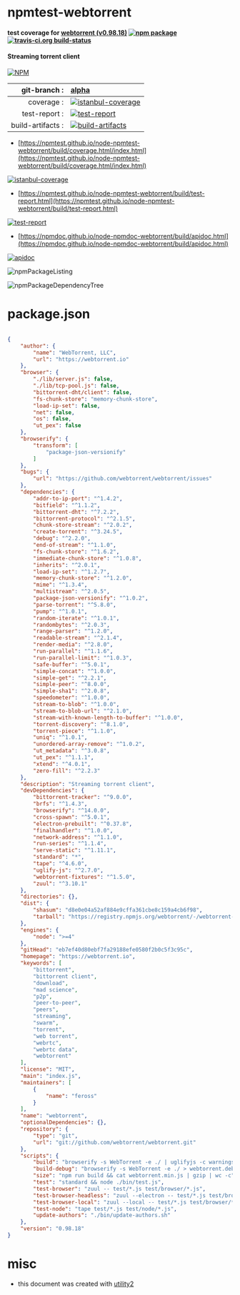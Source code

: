 # npmtest-webtorrent

#### test coverage for  [webtorrent (v0.98.18)](https://webtorrent.io)  [![npm package](https://img.shields.io/npm/v/npmtest-webtorrent.svg?style=flat-square)](https://www.npmjs.org/package/npmtest-webtorrent) [![travis-ci.org build-status](https://api.travis-ci.org/npmtest/node-npmtest-webtorrent.svg)](https://travis-ci.org/npmtest/node-npmtest-webtorrent)

#### Streaming torrent client

[![NPM](https://nodei.co/npm/webtorrent.png?downloads=true&downloadRank=true&stars=true)](https://www.npmjs.com/package/webtorrent)

| git-branch : | [alpha](https://github.com/npmtest/node-npmtest-webtorrent/tree/alpha)|
|--:|:--|
| coverage : | [![istanbul-coverage](https://npmtest.github.io/node-npmtest-webtorrent/build/coverage.badge.svg)](https://npmtest.github.io/node-npmtest-webtorrent/build/coverage.html/index.html)|
| test-report : | [![test-report](https://npmtest.github.io/node-npmtest-webtorrent/build/test-report.badge.svg)](https://npmtest.github.io/node-npmtest-webtorrent/build/test-report.html)|
| build-artifacts : | [![build-artifacts](https://npmtest.github.io/node-npmtest-webtorrent/glyphicons_144_folder_open.png)](https://github.com/npmtest/node-npmtest-webtorrent/tree/gh-pages/build)|

- [https://npmtest.github.io/node-npmtest-webtorrent/build/coverage.html/index.html](https://npmtest.github.io/node-npmtest-webtorrent/build/coverage.html/index.html)

[![istanbul-coverage](https://npmtest.github.io/node-npmtest-webtorrent/build/screenCapture.buildCi.browser.%252Ftmp%252Fbuild%252Fcoverage.lib.html.png)](https://npmtest.github.io/node-npmtest-webtorrent/build/coverage.html/index.html)

- [https://npmtest.github.io/node-npmtest-webtorrent/build/test-report.html](https://npmtest.github.io/node-npmtest-webtorrent/build/test-report.html)

[![test-report](https://npmtest.github.io/node-npmtest-webtorrent/build/screenCapture.buildCi.browser.%252Ftmp%252Fbuild%252Ftest-report.html.png)](https://npmtest.github.io/node-npmtest-webtorrent/build/test-report.html)

- [https://npmdoc.github.io/node-npmdoc-webtorrent/build/apidoc.html](https://npmdoc.github.io/node-npmdoc-webtorrent/build/apidoc.html)

[![apidoc](https://npmdoc.github.io/node-npmdoc-webtorrent/build/screenCapture.buildCi.browser.%252Ftmp%252Fbuild%252Fapidoc.html.png)](https://npmdoc.github.io/node-npmdoc-webtorrent/build/apidoc.html)

![npmPackageListing](https://npmtest.github.io/node-npmtest-webtorrent/build/screenCapture.npmPackageListing.svg)

![npmPackageDependencyTree](https://npmtest.github.io/node-npmtest-webtorrent/build/screenCapture.npmPackageDependencyTree.svg)



# package.json

```json

{
    "author": {
        "name": "WebTorrent, LLC",
        "url": "https://webtorrent.io"
    },
    "browser": {
        "./lib/server.js": false,
        "./lib/tcp-pool.js": false,
        "bittorrent-dht/client": false,
        "fs-chunk-store": "memory-chunk-store",
        "load-ip-set": false,
        "net": false,
        "os": false,
        "ut_pex": false
    },
    "browserify": {
        "transform": [
            "package-json-versionify"
        ]
    },
    "bugs": {
        "url": "https://github.com/webtorrent/webtorrent/issues"
    },
    "dependencies": {
        "addr-to-ip-port": "^1.4.2",
        "bitfield": "^1.1.2",
        "bittorrent-dht": "^7.2.2",
        "bittorrent-protocol": "^2.1.5",
        "chunk-store-stream": "^2.0.2",
        "create-torrent": "^3.24.5",
        "debug": "^2.2.0",
        "end-of-stream": "^1.1.0",
        "fs-chunk-store": "^1.6.2",
        "immediate-chunk-store": "^1.0.8",
        "inherits": "^2.0.1",
        "load-ip-set": "^1.2.7",
        "memory-chunk-store": "^1.2.0",
        "mime": "^1.3.4",
        "multistream": "^2.0.5",
        "package-json-versionify": "^1.0.2",
        "parse-torrent": "^5.8.0",
        "pump": "^1.0.1",
        "random-iterate": "^1.0.1",
        "randombytes": "^2.0.3",
        "range-parser": "^1.2.0",
        "readable-stream": "^2.1.4",
        "render-media": "^2.8.0",
        "run-parallel": "^1.1.6",
        "run-parallel-limit": "^1.0.3",
        "safe-buffer": "^5.0.1",
        "simple-concat": "^1.0.0",
        "simple-get": "^2.2.1",
        "simple-peer": "^8.0.0",
        "simple-sha1": "^2.0.8",
        "speedometer": "^1.0.0",
        "stream-to-blob": "^1.0.0",
        "stream-to-blob-url": "^2.1.0",
        "stream-with-known-length-to-buffer": "^1.0.0",
        "torrent-discovery": "^8.1.0",
        "torrent-piece": "^1.1.0",
        "uniq": "^1.0.1",
        "unordered-array-remove": "^1.0.2",
        "ut_metadata": "^3.0.8",
        "ut_pex": "^1.1.1",
        "xtend": "^4.0.1",
        "zero-fill": "^2.2.3"
    },
    "description": "Streaming torrent client",
    "devDependencies": {
        "bittorrent-tracker": "^9.0.0",
        "brfs": "^1.4.3",
        "browserify": "^14.0.0",
        "cross-spawn": "^5.0.1",
        "electron-prebuilt": "^0.37.8",
        "finalhandler": "^1.0.0",
        "network-address": "^1.1.0",
        "run-series": "^1.1.4",
        "serve-static": "^1.11.1",
        "standard": "*",
        "tape": "^4.6.0",
        "uglify-js": "^2.7.0",
        "webtorrent-fixtures": "^1.5.0",
        "zuul": "^3.10.1"
    },
    "directories": {},
    "dist": {
        "shasum": "d8e0e04a52af884e9cffa361cbe8c159a4cb6f98",
        "tarball": "https://registry.npmjs.org/webtorrent/-/webtorrent-0.98.18.tgz"
    },
    "engines": {
        "node": ">=4"
    },
    "gitHead": "eb7ef40d80ebf7fa29188efe0580f2b0c5f3c95c",
    "homepage": "https://webtorrent.io",
    "keywords": [
        "bittorrent",
        "bittorrent client",
        "download",
        "mad science",
        "p2p",
        "peer-to-peer",
        "peers",
        "streaming",
        "swarm",
        "torrent",
        "web torrent",
        "webrtc",
        "webrtc data",
        "webtorrent"
    ],
    "license": "MIT",
    "main": "index.js",
    "maintainers": [
        {
            "name": "feross"
        }
    ],
    "name": "webtorrent",
    "optionalDependencies": {},
    "repository": {
        "type": "git",
        "url": "git://github.com/webtorrent/webtorrent.git"
    },
    "scripts": {
        "build": "browserify -s WebTorrent -e ./ | uglifyjs -c warnings=false -m > webtorrent.min.js",
        "build-debug": "browserify -s WebTorrent -e ./ > webtorrent.debug.js",
        "size": "npm run build && cat webtorrent.min.js | gzip | wc -c",
        "test": "standard && node ./bin/test.js",
        "test-browser": "zuul -- test/*.js test/browser/*.js",
        "test-browser-headless": "zuul --electron -- test/*.js test/browser/*.js",
        "test-browser-local": "zuul --local -- test/*.js test/browser/*.js",
        "test-node": "tape test/*.js test/node/*.js",
        "update-authors": "./bin/update-authors.sh"
    },
    "version": "0.98.18"
}
```



# misc
- this document was created with [utility2](https://github.com/kaizhu256/node-utility2)
